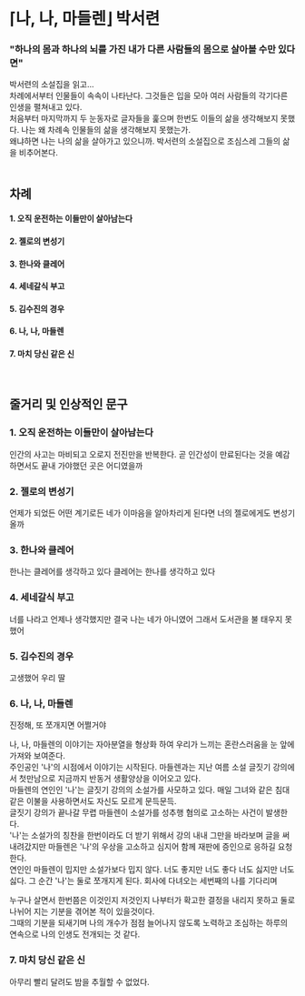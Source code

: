 # ⌈나, 나, 마들렌⌋  박서련
### "하나의 몸과 하나의 뇌를 가진 내가 다른 사람들의 몸으로 살아볼 수만 있다면"

박서련의 소설집을 읽고... <br>
차례에서부터 인물들이 속속이 나타난다. 그것들은 입을 모아 여러 사람들의 각기다른 인생을 펼쳐내고 있다. <br>
처음부터 마지막까지 두 눈동자로 글자들을 훑으며 한번도 이들의 삶을 생각해보지 못했다. 나는 왜 차례속 인물들의 삶을 생각해보지 못했는가. <br>
왜냐하면 나는 나의 삶을 살아가고 있으니까. 박서련의 소설집으로 조심스레 그들의 삶을 비추어본다. <br> <br>

## 차례 <br>
#### 1. 오직 운전하는 이들만이 살아남는다 <br>
#### 2. 젤로의 변성기 <br>
#### 3. 한나와 클레어 <br>
#### 4. 세네갈식 부고 <br>
#### 5. 김수진의 경우 <br>
#### 6. 나, 나, 마들렌 <br>
#### 7. 마치 당신 같은 신 <br> <br> <br> 


## 줄거리 및 인상적인 문구

### 1. 오직 운전하는 이들만이 살아남는다
 인간의 사고는 마비되고 오로지 전진만을 반복한다. 곧 인간성이 만료된다는 것을 예감하면서도 끝내 가야했던 곳은 어디였을까 <br>

### 2. 젤로의 변성기
언제가 되었든 어떤 계기로든 네가 이마음을 알아차리게 된다면 너의 젤로에게도 변성기올까 <br>

### 3. 한나와 클레어
한나는 클레어를 생각하고 있다 클레어는 한나를 생각하고 있다 <br>

### 4. 세네갈식 부고
너를 나라고 언제나 생각했지만 결국 나는 네가 아니였어 그래서 도서관을 불 태우지 못했어 <br>

### 5. 김수진의 경우
고생했어 우리 딸 <br>

### 6. 나, 나, 마들렌 
진정해, 또 쪼개지면 어쩔거야

나, 나, 마들렌의 이야기는 자아분열을 형상화 하여 우리가 느끼는 혼란스러움을 눈 앞에 가져와 보여준다. <br>
주인공인 '나'의 시점에서 이야기는 시작된다. 마들렌과는 지난 여름 소설 글짓기 강의에서 첫만남으로 지금까지 반동거 생활양상을 이어오고 있다. <br>
마들렌의 연인인 '나'는 글짓기 강의의 소설가를  사모하고 있다. 매일 그녀와 같은 침대 같은 이불을 사용하면서도 자신도 모르게 문득문득. <br>
글짓기 강의가 끝나갈 무렵 마들렌이 소설가를 성추행 혐의로 고소하는 사건이 발생한다. <br>
'나'는 소설가의 칭찬을 한번이라도 더 받기 위해서 강의 내내 그만을 바라보며 글을 써내려갔지만 마들렌은 '나'의 우상을 고소하고 심지어 함께 재판에 증인으로 응하길 요청한다. <br>
연인인 마들렌이 밉지만 소설가보다 밉지 않다. 너도 좋지만 너도 좋다 너도 싫지만 너도 싫다. 그 순간 '나'는 둘로 쪼개지게 된다. 회사에 다녀오는 세번째의 나를 기다리며 <br>

누구나 살면서 한번쯤은 이것인지 저것인지 나부터가 확고한 결정을 내리지 못하고 둘로 나뉘어 지는 기분을 겪어본 적이 있을것이다. <br>
그때의 기분을 되새기며 나의 개수가 점점 늘어나지 않도록 노력하고 조심하는 하루의 연속으로 나의 인생도 전개되는 것 같다. 

### 7. 마치 당신 같은 신
아무리 빨리 달려도 밤을 추월할 수 없었다.
